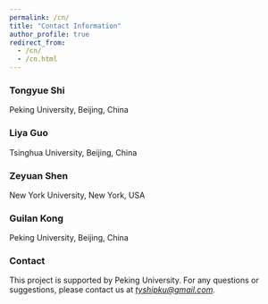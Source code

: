 ```yaml
---
permalink: /cn/
title: "Contact Information"
author_profile: true
redirect_from: 
  - /cn/
  - /cn.html
---
```

### Tongyue Shi
Peking University, Beijing, China

### Liya Guo
Tsinghua University, Beijing, China

### Zeyuan Shen
New York University, New York, USA

### Guilan Kong
Peking University, Beijing, China

### Contact
This project is supported by Peking University. For any questions or suggestions, please contact us at *tyshipku@gmail.com*.